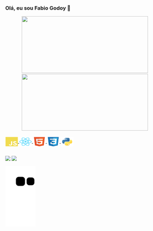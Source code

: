 ### Olá, eu sou Fabio Godoy 👋


<div align="center">
  <a href="https://github.com/rafaballerini">
  <img height="180em" width="400vw" src="https://github-readme-stats.vercel.app/api?username=fabiorgodoy&show_icons=true&theme=dark&include_all_commits=true&count_private=true"/>
  <img height="180em" width="400vw" src="https://github-readme-stats.vercel.app/api/top-langs/?username=fabiorgodoy&layout=compact&langs_count=7&theme=dark"/>
</div>

<div style="display: inline_block"><br>
  <img align="center" alt="Fabio-Js" height="30" width="40" src="https://raw.githubusercontent.com/devicons/devicon/master/icons/javascript/javascript-plain.svg">
  <img align="center" alt="Fabio-React" height="30" width="40" src="https://raw.githubusercontent.com/devicons/devicon/master/icons/react/react-original.svg">
  <img align="center" alt="Fabio-HTML" height="30" width="40" src="https://raw.githubusercontent.com/devicons/devicon/master/icons/html5/html5-original.svg">
  <img align="center" alt="Fabio-CSS" height="30" width="40" src="https://raw.githubusercontent.com/devicons/devicon/master/icons/css3/css3-original.svg">
  <img align="center" alt="Fabio-Python" height="30" width="40" src="https://raw.githubusercontent.com/devicons/devicon/master/icons/python/python-original.svg">
</div>
  
  ##
  
  <div>
  <a href = "mailto:fabiogodoy955@icloud.com"><img src="https://img.shields.io/badge/-Gmail-%23333?style=for-the-badge&logo=gmail&logoColor=white" target="_blank"></a>
  <a href="https://www.linkedin.com/in/fabiogodoyy/" target="_blank"><img src="https://img.shields.io/badge/-LinkedIn-%230077B5?style=for-the-badge&logo=linkedin&logoColor=white" target="_blank"></a> 
 
  ![Snake animation](https://github.com/FabioRGodoy/FabioRGodoy/blob/output/github-contribution-grid-snake.svg)
 
</div>
